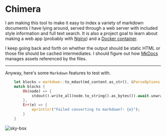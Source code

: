 # Chimera

I am making this tool to make it easy to index a variety of markdown documents I have
lying around, served through a web server with included style information and full
text search. It is also a project goal to learn about making a web app (probably with
[Nginx](https://nginx.org/en/)) and a [Docker container](https://www.docker.com/).

I keep going back and forth on whether the output should be static HTML or those file
should be cached intermediates. I should figure out how [MkDocs](https://github.com/mkdocs)
manages assets referenced by the files.

-----------------

Anyway, here's some `Markdown` features to test with.

```rust
    let blocks = markdown::to_mdast(md_content.as_str(), &ParseOptions::default());
    match blocks {
        Ok(node) => {
            stdout().write_all(node.to_string().as_bytes()).await.unwrap();
        },
        Err(e) => {
            eprintln!("Failed converting to markdown?: {e}");
        }
    }
```

![sky-box](./assets/documentation-img-1.jpg)
